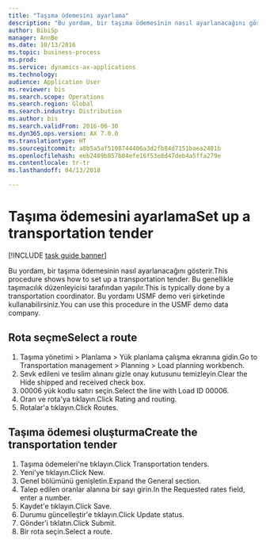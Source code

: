 ```yaml
--- 
title: "Taşıma ödemesini ayarlama"
description: "Bu yordam, bir taşıma ödemesinin nasıl ayarlanacağını gösterir."
author: BibiSp
manager: AnnBe
ms.date: 10/13/2016
ms.topic: business-process
ms.prod: 
ms.service: dynamics-ax-applications
ms.technology: 
audience: Application User
ms.reviewer: bis
ms.search.scope: Operations
ms.search.region: Global
ms.search.industry: Distribution
ms.author: bis
ms.search.validFrom: 2016-06-30
ms.dyn365.ops.version: AX 7.0.0
ms.translationtype: HT
ms.sourcegitcommit: a8b5a5af5108744406a3d2fb84d7151baea2481b
ms.openlocfilehash: eeb2489b857b84efe16f53e8d47deb4a5ffa279e
ms.contentlocale: tr-tr
ms.lasthandoff: 04/13/2018

---
```

# <a name="set-up-a-transportation-tender"></a><span data-ttu-id="d7aac-103">Taşıma ödemesini ayarlama</span><span class="sxs-lookup"><span data-stu-id="d7aac-103">Set up a transportation tender</span></span>

[!INCLUDE [task guide banner](../../includes/task-guide-banner.md)]

<span data-ttu-id="d7aac-104">Bu yordam, bir taşıma ödemesinin nasıl ayarlanacağını gösterir.</span><span class="sxs-lookup"><span data-stu-id="d7aac-104">This procedure shows how to set up a transportation tender.</span></span> <span data-ttu-id="d7aac-105">Bu genellikle taşımacılık düzenleyicisi tarafından yapılır.</span><span class="sxs-lookup"><span data-stu-id="d7aac-105">This is typically done by a transportation coordinator.</span></span> <span data-ttu-id="d7aac-106">Bu yordamı USMF demo veri şirketinde kullanabilirsiniz.</span><span class="sxs-lookup"><span data-stu-id="d7aac-106">You can use this procedure in the USMF demo data company.</span></span>


## <a name="select-a-route"></a><span data-ttu-id="d7aac-107">Rota seçme</span><span class="sxs-lookup"><span data-stu-id="d7aac-107">Select a route</span></span>
1. <span data-ttu-id="d7aac-108">Taşıma yönetimi > Planlama > Yük planlama çalışma ekranına gidin.</span><span class="sxs-lookup"><span data-stu-id="d7aac-108">Go to Transportation management > Planning > Load planning workbench.</span></span>
2. <span data-ttu-id="d7aac-109">Sevk edileni ve teslim alınanı gizle onay kutusunu temizleyin.</span><span class="sxs-lookup"><span data-stu-id="d7aac-109">Clear the Hide shipped and received check box.</span></span>
3. <span data-ttu-id="d7aac-110">00006 yük kodlu satırı seçin.</span><span class="sxs-lookup"><span data-stu-id="d7aac-110">Select the line with Load ID 00006.</span></span>
4. <span data-ttu-id="d7aac-111">Oran ve rota'ya tıklayın.</span><span class="sxs-lookup"><span data-stu-id="d7aac-111">Click Rating and routing.</span></span>
5. <span data-ttu-id="d7aac-112">Rotalar'a tıklayın.</span><span class="sxs-lookup"><span data-stu-id="d7aac-112">Click Routes.</span></span>

## <a name="create-the-transportation-tender"></a><span data-ttu-id="d7aac-113">Taşıma ödemesi oluşturma</span><span class="sxs-lookup"><span data-stu-id="d7aac-113">Create the transportation tender</span></span>
1. <span data-ttu-id="d7aac-114">Taşıma ödemeleri'ne tıklayın.</span><span class="sxs-lookup"><span data-stu-id="d7aac-114">Click Transportation tenders.</span></span>
2. <span data-ttu-id="d7aac-115">Yeni'ye tıklayın.</span><span class="sxs-lookup"><span data-stu-id="d7aac-115">Click New.</span></span>
3. <span data-ttu-id="d7aac-116">Genel bölümünü genişletin.</span><span class="sxs-lookup"><span data-stu-id="d7aac-116">Expand the General section.</span></span>
4. <span data-ttu-id="d7aac-117">Talep edilen oranlar alanına bir sayı girin.</span><span class="sxs-lookup"><span data-stu-id="d7aac-117">In the Requested rates field, enter a number.</span></span>
5. <span data-ttu-id="d7aac-118">Kaydet'e tıklayın.</span><span class="sxs-lookup"><span data-stu-id="d7aac-118">Click Save.</span></span>
6. <span data-ttu-id="d7aac-119">Durumu güncelleştir'e tıklayın.</span><span class="sxs-lookup"><span data-stu-id="d7aac-119">Click Update status.</span></span>
7. <span data-ttu-id="d7aac-120">Gönder'i tıklatın.</span><span class="sxs-lookup"><span data-stu-id="d7aac-120">Click Submit.</span></span>
8. <span data-ttu-id="d7aac-121">Bir rota seçin.</span><span class="sxs-lookup"><span data-stu-id="d7aac-121">Select a route.</span></span>


